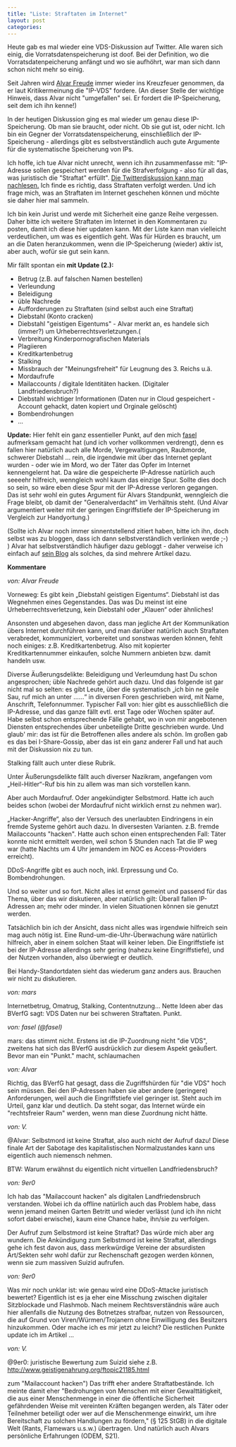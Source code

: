 ```yaml
---
title: "Liste: Straftaten im Internet"
layout: post
categories:
---
```

Heute gab es mal wieder eine VDS-Diskussion auf Twitter. Alle waren sich einig, die Vorratsdatenspeicherung ist doof. Bei der Definition, wo die Vorratsdatenpeicherung anfängt und wo sie aufhöhrt, war man sich dann schon nicht mehr so einig.

Seit Jahren wird <a href="http://twitter.com/alvar_f">Alvar Freude</a> immer wieder ins Kreuzfeuer genommen, da er laut Kritikermeinung die "IP-VDS" fordere. (An dieser Stelle der wichtige Hinweis, dass Alvar nicht "umgefallen" sei. Er fordert die IP-Speicherung, seit dem ich ihn kenne!)

In der heutigen Diskussion ging es mal wieder um genau diese IP-Speicherung. Ob man sie braucht, oder nicht. Ob sie gut ist, oder nicht. Ich bin ein Gegner der Vorratsdatenspeicherung, einschließlich der IP-Speicherung - allerdings gibt es selbstverständlich auch gute Argumente für die systematische Speicherung von IPs.

Ich hoffe, ich tue Alvar nicht unrecht, wenn ich ihn zusammenfasse mit: "IP-Adresse sollen gespeichert werden für die Strafverfolgung - also für all das, was juristisch die "Straftat" erfüllt". <a href="http://bettween.com/alvar_f/9er0">Die Twitterdiskussion kann man nachlesen.</a> Ich finde es richtig, dass Straftaten verfolgt werden. Und ich frage mich, was an Straftaten im Internet geschehen können und möchte sie daher hier mal sammeln.

Ich bin kein Jurist und werde mit Sicherheit eine ganze Reihe vergessen. Daher bitte ich weitere Straftaten im Internet in den Kommentaren zu posten, damit ich diese hier updaten kann. Mit der Liste kann man vielleicht verdeutlichen, um was es eigentlich geht. Was für Hürden es braucht, um an die Daten heranzukommen, wenn die IP-Speicherung (wieder) aktiv ist, aber auch, wofür sie gut sein kann.


 Mir fällt spontan ein <strong>mit Update (2.):</strong> 
 
<ul>
	<li>Betrug (z.B. auf falschen Namen bestellen)</li>
	<li>Verleundung</li>
	<li>Beleidigung</li>
	<li>üble Nachrede</li>
	<li>Aufforderungen zu Straftaten (sind selbst auch eine Straftat)</li>
	<li>Diebstahl (Konto cracken)</li>
	<li>Diebstahl "geistigen Eigentums" - Alvar merkt an, es handele sich (immer?) um Urheberrechtsverletzungen.(</li>
	<li>Verbreitung Kinderpornografischen Materials</li>
	<li>Plagiieren</li>
	<li>Kreditkartenbetrug</li>
	<li>Stalking</li>
	<li>Missbrauch der "Meinungsfreheit" für Leugnung des 3. Reichs u.ä.</li>
	<li>Mordaufrufe</li>
	<li>Mailaccounts / digitale Identitäten hacken. (Digitaler Landfriedensbruch?)</li>
	<li>Diebstahl wichtiger Informationen (Daten nur in Cloud gespeichert - Account gehackt, daten kopiert und Orginale gelöscht)</li>
	<li>Bombendrohungen</li>
	<li>...</li>
</ul>

 <strong>Update:</strong> 
 Hier fehlt ein ganz essentieller Punkt, auf den mich <a href="https://twitter.com/fasel/status/143784237097697280">fasel</a> aufmerksam gemacht hat (und ich vorher vollkommen verdrengt), denn es fallen hier natürlich auch alle Morde, Vergewaltigungen, Raubmorde, schwerer Diebstahl … rein, die irgendwie mit über das Internet geplant wurden - oder wie im Mord, wo der Täter das Opfer im Internet kennengelernt hat. Da wäre die gespeicherte IP-Adresse natürlich auch seeeehr hilfreich, wenngleich wohl kaum das einzige Spur. Sollte dies doch so sein, so wäre eben diese Spur mit der IP-Adresse verloren gegangen. Das ist sehr wohl ein gutes Argument für Alvars Standpunkt, wenngleich die Frage bleibt, ob damit der "Generalverdacht" im Verhältnis steht. (Und Alvar argumentiert weiter mit der geringen Eingriffstiefe der IP-Speicherung im Vergleich zur Handyortung.) 


 (Sollte ich Alvar noch immer sinnentstellend zitiert haben, bitte ich ihn, doch selbst was zu bloggen, dass ich dann selbstverständlich verlinken werde ;-) )
Alvar hat selbstverständlich häufiger dazu gebloggt - daher verweise ich einfach auf <a href="http://blog.odem.org/">sein Blog</a> als solches, da sind mehrere Artikel dazu. 
		

__Kommentare__
			
_von: Alvar Freude_
			
Vorneweg: Es gibt kein „Diebstahl geistigen Eigentums“. Diebstahl ist das Wegnehmen eines Gegenstandes. Das was Du meinst ist eine Urheberrechtsverletzung, kein Diebstahl oder „Klauen“ oder ähnliches!

Ansonsten und abgesehen davon, dass man jegliche Art der Kommunikation übers Internet durchführen kann, und man darüber natürlich auch Straftaten verabredet, kommuniziert, vorbereitet und sonstwas werden können, fehlt noch einiges:
z.B. Kreditkartenbetrug. Also mit kopierter Kreditkartennummer einkaufen, solche Nummern anbieten bzw. damit handeln usw.

Diverse Äußerungsdelikte: Beleidigung und Verleumdung hast Du schon angesprochen; üble Nachrede gehört auch dazu. Und das folgende ist gar nicht mal so selten: es gibt Leute, über die systematisch „ich bin ne geile Sau, ruf mich an unter ……“ in diversen Foren geschrieben wird, mit Name, Anschrift, Telefonnummer. Typischer Fall von: hier gibt es ausschließlich die IP-Adresse, und das ganze fällt evtl. erst Tage oder Wochen später auf. Habe selbst schon entsprechende Fälle gehabt, wo in von mir angebotenen Diensten entsprechendes über unbeteiligte Dritte geschrieben wurde. Und glaub' mir: das ist für die Betroffenen alles andere als schön. Im großen gab es das bei I-Share-Gossip, aber das ist ein ganz anderer Fall und hat auch mit der Diskussion nix zu tun.

Stalking fällt auch unter diese Rubrik.

Unter Äußerungsdelikte fällt auch diverser Nazikram, angefangen vom „Heil-Hitler“-Ruf bis hin zu allem was man sich vorstellen kann.

Aber auch Mordaufruf. Oder angekündigter Selbstmord. Hatte ich auch beides schon (wobei der Mordaufruf nicht wirklich ernst zu nehmen war).

„Hacker-Angriffe“, also der Versuch des unerlaubten Eindringens in ein fremde Systeme gehört auch dazu. In diversesten Varianten. z.B. fremde Mailaccounts "hacken". Hatte auch schon einen entsprechenden Fall: Täter konnte nicht ermittelt werden, weil schon 5 Stunden nach Tat die IP weg war (hatte Nachts um 4 Uhr jemandem im NOC es Access-Providers erreicht).

DDoS-Angriffe gibt es auch noch, inkl. Erpressung und Co.
Bombendrohungen.

Und so weiter und so fort. Nicht alles ist ernst gemeint und passend für das Thema, über das wir diskutieren, aber natürlich gilt: Überall fallen IP-Adressen an; mehr oder minder. In vielen Situationen können sie genutzt werden.

Tatsächlich bin ich der Ansicht, dass nicht alles was irgendwie hilfreich sein mag auch nötig ist. Eine Rund-um-die-Uhr-Überwachung wäre natürlich hilfreich, aber in einem solchen Staat will keiner leben. Die Eingriffstiefe ist bei der IP-Adresse allerdings sehr gering (nahezu keine Eingriffstiefe), und der Nutzen vorhanden, also überwiegt er deutlich.

Bei Handy-Standortdaten sieht das wiederum ganz anders aus. Brauchen wir nicht zu diskutieren.

			
_von: mars_
			
Internetbetrug, Omatrug, Stalking, Contentnutzung... Nette Ideen aber das BVerfG sagt: VDS Daten nur bei schweren Straftaten. Punkt.

			
_von: fasel (@fasel)_
			
mars: das stimmt nicht.
Erstens ist die IP-Zuordnung nicht "die VDS", zweitens hat sich das BVerfG ausdrücklich zur diesem Aspekt geäußert.
Bevor man ein "Punkt." macht, schlaumachen

			
_von: Alvar_
			
Richtig, das BVerfG hat gesagt, dass die Zugriffshürden für "die VDS" hoch sein müssen. Bei den IP-Adressen haben sie aber andere (geringere) Anforderungen, weil auch die Eingriffstiefe viel geringer ist. Steht auch im Urteil, ganz klar und deutlich. Da steht sogar, das Internet würde ein "rechtsfreier Raum" werden, wenn man diese Zuordnung nicht hätte.

			
_von: V._
			
@Alvar: Selbstmord ist keine Straftat, also auch nicht der Aufruf dazu! Diese finale Art der Sabotage des kapitalistischen Normalzustandes kann uns eigentlich auch niemensch nehmen.

BTW: Warum erwähnst du eigentlich nicht virtuellen Landfriedensbruch?

			
_von: 9er0_
			
Ich hab das "Mailaccount hacken" als digitalen Landfriedensbruch verstanden. Wobei ich da offline natürlich auch das Problem habe, dass wenn jemand meinen Garten Betritt und wieder verlässt (und ich ihn nicht sofort dabei erwische), kaum eine Chance habe, ihn/sie zu verfolgen.

Der Aufruf zum Selbstmord ist keine Straftat? Das würde mich aber arg wundern. Die Ankündigung zum Selbstmord ist keine Straftat, allerdings gehe ich fest davon aus, dass merkwürdige Vereine der absurdisten Art/Sekten sehr wohl dafür zur Rechenschaft gezogen werden können, wenn sie zum massiven Suizid aufrufen.

			
_von: 9er0_
			
Was mir noch unklar ist: wie genau wird eine DDoS-Attacke juristisch bewertet? Eigentlich ist es ja eher eine Misschung zwischen digitaler Sitzblockade und Flashmob. Nach meinem Rechtsverständnis wäre auch hier allenfalls die Nutzung des Botnetzes strafbar, nutzen von Ressourcen, die auf Grund von Viren/Würmen/Trojanern ohne Einwilligung des Besitzers hinzukommen.
Oder mache ich es mir jetzt zu leicht? Die restlichen Punkte update ich im Artikel …

			
_von: V._
			
@9er0: juristische Bewertung zum Suizid siehe z.B. http://www.geistigenahrung.org/ftopic21185.html

zum "Mailaccount hacken") Das trifft eher andere Straftatbestände. Ich meinte damit eher "Bedrohungen von Menschen mit einer Gewalttätigkeit, die aus einer Menschenmenge in einer die öffentliche Sicherheit gefährdenden Weise mit vereinten Kräften begangen werden, als Täter oder Teilnehmer beteiligt oder wer auf die Menschenmenge einwirkt, um ihre Bereitschaft zu solchen Handlungen zu fördern," (§ 125 StGB) in die digitale Welt (Rants, Flamewars u.s.w.) übertragen. Und natürlich auch Alvars persönliche Erfahrungen (ODEM, S21).

